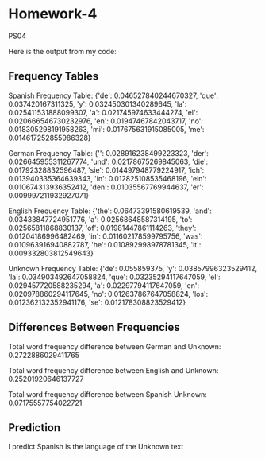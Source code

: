 # Homework-4
PS04

Here is the output from my code: 

## Frequency Tables

Spanish Frequency Table:  {'de': 0.046527840244670327, 'que': 0.037420167311325, 'y': 0.032450301340289645, 'la': 0.025411531888099307, 'a': 0.021745974633444274, 'el': 0.020666546730232976, 'en': 0.01947467842043717, 'no': 0.018305298191958263, 'mi': 0.017675631915085005, 'me': 0.014617252855986328}

German Frequency Table:  {'': 0.028916238499223323, 'der': 0.026645955311267774, 'und': 0.02178675269845063, 'die': 0.01792328832596487, 'sie': 0.014497948779224917, 'ich': 0.013940335364639343, 'in': 0.012825108535468196, 'ein': 0.010674313936352412, 'den': 0.01035567769944637, 'er': 0.009997211932927071}

English Frequency Table:  {'the': 0.06473391580619539, 'and': 0.03433847724951776, 'a': 0.02568648587314195, 'to': 0.02565811868830137, 'of': 0.01981447861114263, 'they': 0.01204186996482469, 'in': 0.011602178599795756, 'was': 0.010963916940882787, 'he': 0.010892998978781345, 'it': 0.009332803812549643}

Unknown Frequency Table:  {'de': 0.055859375, 'y': 0.03857996323529412, 'la': 0.034903492647058824, 'que': 0.03235294117647059, 'el': 0.029457720588235294, 'a': 0.02297794117647059, 'en': 0.020978860294117645, 'no': 0.012637867647058824, 'los': 0.012362132352941176, 'se': 0.012178308823529412}

## Differences Between Frequencies

Total word frequency difference between German and Unknown:  0.2722886029411765

Total word frequency difference between English and Unknown:  0.25201920646137727

Total word frequency difference between Spanish Unknown:  0.07175557754022721

## Prediction

I predict Spanish is the language of the Unknown text